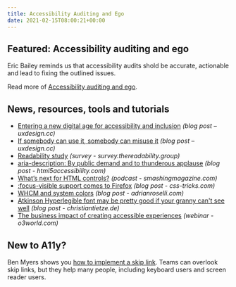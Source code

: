 ```yaml
---
title: Accessibility Auditing and Ego
date: 2021-02-15T08:00:21+00:00
---
```


## Featured: Accessibility auditing and ego

Eric Bailey reminds us that accessibility audits shold be accurate, actionable and lead to fixing the outlined issues.

Read more of [Accessibility auditing and ego](https://ericwbailey.design/writing/accessibility-auditing-and-ego/).

## News, resources, tools and tutorials

* [Entering a new digital age for accessibility and inclusion](https://uxdesign.cc/latest-news-from-the-accessibility-front-legal-and-standards-landscape-5cc0938b3b28) _(blog post – uxdesign.cc)_
* [If somebody can use it, somebody can misuse it](https://uxdesign.cc/if-somebody-can-use-it-somebody-can-misuse-it-4f362196f69) _(blog post – uxdesign.cc)_
* [Readability study](https://survey.thereadability.group/survey/readability-study/) _(survey - survey.thereadability.group)_
* [aria-description: By public demand and to thunderous applause](https://html5accessibility.com/stuff/2021/02/09/aria-description-by-public-demand-and-to-thunderous-applause/) _(blog post - html5accessibility.com)_
* [What’s next for HTML controls?](https://www.smashingmagazine.com/2021/02/smashing-podcast-episode-35/) _(podcast - smashingmagazine.com)_
* [:focus-visible support comes to Firefox](https://css-tricks.com/focus-visible-support-comes-to-firefox/) _(blog post - css-tricks.com)_
* [WHCM and system colors](https://adrianroselli.com/2021/02/whcm-and-system-colors.html) _(blog post - adrianroselli.com)_
* [Atkinson Hyperlegible font may be pretty good if your granny can't see well](https://christiantietze.de/posts/2021/01/hyperlegible-font/) _(blog post - christiantietze.de)_
* [The business impact of creating accessible experiences](https://www.o3world.com/news/webinar-the-business-impact-of-creating-accessible-experiences/) _(webinar - o3world.com)_

## New to A11y?

Ben Myers shows you [how to implement a skip link](https://benmyers.dev/blog/skip-links/). Teams can overlook skip links, but they help many people, including keyboard users and screen reader users.